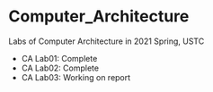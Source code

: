 # Computer_Architecture
Labs of Computer Architecture in 2021 Spring, USTC
* CA Lab01: Complete
* CA Lab02: Complete
* CA Lab03: Working on report
